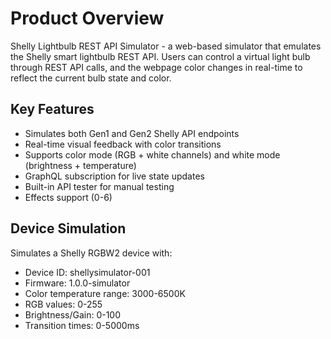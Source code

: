 # Product Overview

Shelly Lightbulb REST API Simulator - a web-based simulator that emulates the Shelly smart lightbulb REST API. Users can control a virtual light bulb through REST API calls, and the webpage color changes in real-time to reflect the current bulb state and color.

## Key Features

- Simulates both Gen1 and Gen2 Shelly API endpoints
- Real-time visual feedback with color transitions
- Supports color mode (RGB + white channels) and white mode (brightness + temperature)
- GraphQL subscription for live state updates
- Built-in API tester for manual testing
- Effects support (0-6)

## Device Simulation

Simulates a Shelly RGBW2 device with:
- Device ID: shellysimulator-001
- Firmware: 1.0.0-simulator
- Color temperature range: 3000-6500K
- RGB values: 0-255
- Brightness/Gain: 0-100
- Transition times: 0-5000ms
